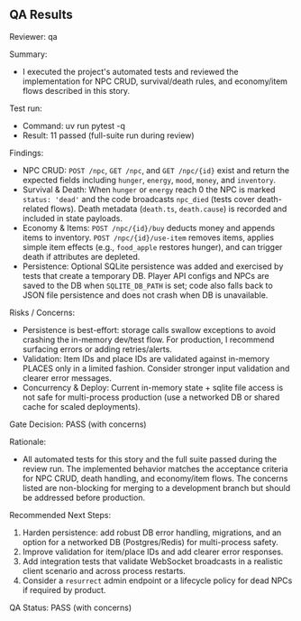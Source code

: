 ## QA Results

Reviewer: qa

Summary:
- I executed the project's automated tests and reviewed the implementation for NPC CRUD, survival/death rules, and economy/item flows described in this story.

Test run:
- Command: uv run pytest -q
- Result: 11 passed (full-suite run during review)

Findings:
- NPC CRUD: `POST /npc`, `GET /npc`, and `GET /npc/{id}` exist and return the expected fields including `hunger`, `energy`, `mood`, `money`, and `inventory`.
- Survival & Death: When `hunger` or `energy` reach 0 the NPC is marked `status: 'dead'` and the code broadcasts `npc_died` (tests cover death-related flows). Death metadata (`death.ts`, `death.cause`) is recorded and included in state payloads.
- Economy & Items: `POST /npc/{id}/buy` deducts money and appends items to inventory. `POST /npc/{id}/use-item` removes items, applies simple item effects (e.g., `food_apple` restores hunger), and can trigger death if attributes are depleted.
- Persistence: Optional SQLite persistence was added and exercised by tests that create a temporary DB. Player API configs and NPCs are saved to the DB when `SQLITE_DB_PATH` is set; code also falls back to JSON file persistence and does not crash when DB is unavailable.

Risks / Concerns:
- Persistence is best-effort: storage calls swallow exceptions to avoid crashing the in-memory dev/test flow. For production, I recommend surfacing errors or adding retries/alerts.
- Validation: Item IDs and place IDs are validated against in-memory PLACES only in a limited fashion. Consider stronger input validation and clearer error messages.
- Concurrency & Deploy: Current in-memory state + sqlite file access is not safe for multi-process production (use a networked DB or shared cache for scaled deployments).

Gate Decision: PASS (with concerns)

Rationale:
- All automated tests for this story and the full suite passed during the review run. The implemented behavior matches the acceptance criteria for NPC CRUD, death handling, and economy/item flows. The concerns listed are non-blocking for merging to a development branch but should be addressed before production.

Recommended Next Steps:
1. Harden persistence: add robust DB error handling, migrations, and an option for a networked DB (Postgres/Redis) for multi-process safety.
2. Improve validation for item/place IDs and add clearer error responses.
3. Add integration tests that validate WebSocket broadcasts in a realistic client scenario and across process restarts.
4. Consider a `resurrect` admin endpoint or a lifecycle policy for dead NPCs if required by product.

QA Status: PASS (with concerns)
